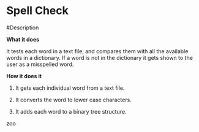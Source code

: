 #							Spell Check

#Description

**What it does**

It tests each word in a text file, and compares them with all the available words in a dictionary.
If a word is not in the dictionary it gets shown to the user as a misspelled word.

**How it does it**

1. It gets each individual word from a text file.

2. It converts the word to lower case characters.

3. It adds each word to a binary tree structure.

zoo